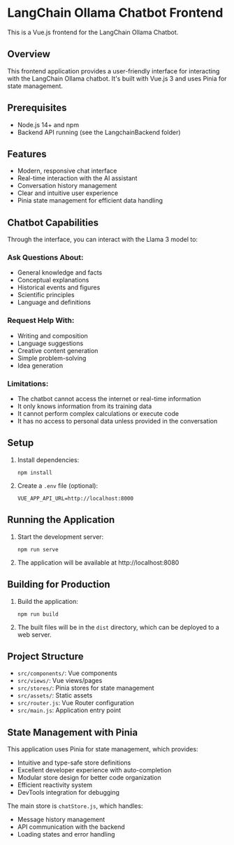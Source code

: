 # LangChain Ollama Chatbot Frontend

This is a Vue.js frontend for the LangChain Ollama Chatbot.

## Overview

This frontend application provides a user-friendly interface for interacting with the LangChain Ollama chatbot. It's built with Vue.js 3 and uses Pinia for state management.

## Prerequisites

- Node.js 14+ and npm
- Backend API running (see the LangchainBackend folder)

## Features

- Modern, responsive chat interface
- Real-time interaction with the AI assistant
- Conversation history management
- Clear and intuitive user experience
- Pinia state management for efficient data handling

## Chatbot Capabilities

Through the interface, you can interact with the Llama 3 model to:

### Ask Questions About:
- General knowledge and facts
- Conceptual explanations
- Historical events and figures
- Scientific principles
- Language and definitions

### Request Help With:
- Writing and composition
- Language suggestions
- Creative content generation
- Simple problem-solving
- Idea generation

### Limitations:
- The chatbot cannot access the internet or real-time information
- It only knows information from its training data
- It cannot perform complex calculations or execute code
- It has no access to personal data unless provided in the conversation

## Setup

1. Install dependencies:
   ```
   npm install
   ```

2. Create a `.env` file (optional):
   ```
   VUE_APP_API_URL=http://localhost:8000
   ```

## Running the Application

1. Start the development server:
   ```
   npm run serve
   ```

2. The application will be available at http://localhost:8080

## Building for Production

1. Build the application:
   ```
   npm run build
   ```

2. The built files will be in the `dist` directory, which can be deployed to a web server.

## Project Structure

- `src/components/`: Vue components
- `src/views/`: Vue views/pages
- `src/stores/`: Pinia stores for state management
- `src/assets/`: Static assets
- `src/router.js`: Vue Router configuration
- `src/main.js`: Application entry point

## State Management with Pinia

This application uses Pinia for state management, which provides:

- Intuitive and type-safe store definitions
- Excellent developer experience with auto-completion
- Modular store design for better code organization
- Efficient reactivity system
- DevTools integration for debugging

The main store is `chatStore.js`, which handles:
- Message history management
- API communication with the backend
- Loading states and error handling 